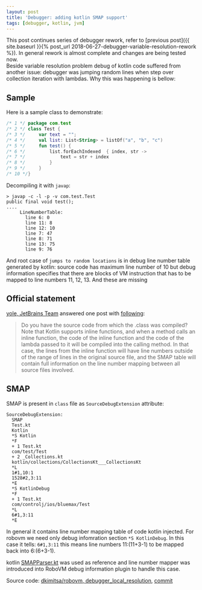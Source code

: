 ```yaml
---
layout: post
title: 'Debugger: adding kotlin SMAP support'
tags: [debugger, kotlin, jvm]
---
```

This post continues series of debugger rework, refer to [previous post]({{ site.baseurl }}{% post_url 2018-06-27-debugger-variable-resolution-rework %}). In general rework is almost complete and changes are being tested now.  
Beside variable resolution problem debug of kotlin code suffered from another issue: debugger was jumping random lines when step over collection iteration with lambdas. Why this was happening is bellow:  
<!-- more -->
## Sample
Here is a sample class to demonstrate:
```kotlin
/* 1 */ package com.test
/* 2 */ class Test {
/* 3 */     var text = "";
/* 4 */     val list: List<String> = listOf("a", "b", "c")
/* 5 */     fun test() {
/* 6 */         list.forEachIndexed  { index, str ->
/* 7 */             text = str + index
/* 8 */         }
/* 9 */     }
/* 10 */}
```

Decompiling it with `javap`:   
```
> javap -c -l -p -v com.test.Test
public final void test();
....
     LineNumberTable:
       line 6: 0
       line 11: 8
       line 12: 10
       line 7: 47
       line 8: 71
       line 13: 75
       line 9: 76
```

And root case of `jumps to random locations` is in debug line number table generated by kotlin: source code has maximum line number of 10 but debug information specifies that there are blocks of VM instruction that has to be mapped to line numbers 11, 12, 13. And these are missing

## Official statement
[yole, JetBrains Team](https://discuss.kotlinlang.org/u/yole) answered one post with [following](https://discuss.kotlinlang.org/t/where-can-i-find-information-about-the-bytecode-generation/2282/4):
> Do you have the source code from which the .class was compiled? Note that Kotlin supports inline functions, and when a method calls an inline function, the code of the inline function and the code of the lambda passed to it will be compiled into the calling method. In that case, the lines from the inline function will have line numbers outside of the range of lines in the original source file, and the SMAP table will contain full information on the line number mapping between all source files involved.

## SMAP
SMAP is present in `class` file as `SourceDebugExtension` attribute:
```
SourceDebugExtension:
  SMAP
  Test.kt
  Kotlin
  *S Kotlin
  *F
  + 1 Test.kt
  com/test/Test
  + 2 _Collections.kt
  kotlin/collections/CollectionsKt___CollectionsKt
  *L
  1#1,10:1
  1528#2,3:11
  *E
  *S KotlinDebug
  *F
  + 1 Test.kt
  com/controlj/ios/bluemax/Test
  *L
  6#1,3:11
  *E
```

In general it contains line number mapping table of code kotlin injected. For robovm we need only debug infomration section `*S KotlinDebug`. In this case it tells: `6#1,3:11` this means line numbers 11:(11+3-1) to be mapped back into 6:(6+3-1).

kotlin [SMAPParser.kt](https://github.com/JetBrains/kotlin/blob/d9dc2bd443933f1060b8934f31225c75a2f7762a/compiler/backend/src/org/jetbrains/kotlin/codegen/inline/SMAPParser.kt) was used as reference and line number mapper was introduced into RoboVM debug information plugin to handle this case.  

Source code: [dkimitsa/robovm, debugger_local_resolution](https://github.com/dkimitsa/robovm/tree/debugger_local_resolution), [commit](https://github.com/dkimitsa/robovm/commit/45042f11884e92f629848999bd36ff7c0f13348d)
